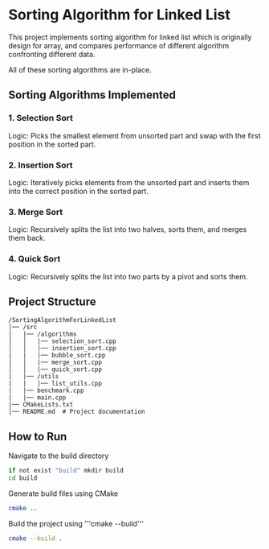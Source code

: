 # Sorting Algorithm for Linked List
This project implements sorting algorithm for linked list which is originally design for array, and compares performance of different algorithm confronting different data.

All of these sorting algorithms are in-place.

## Sorting Algorithms Implemented

### 1. Selection Sort

Logic: Picks the smallest element from unsorted part and swap with the first position in the sorted part.

### 2. Insertion Sort

Logic: Iteratively picks elements from the unsorted part and inserts them into the correct position in the sorted part.

### 3. Merge Sort

Logic: Recursively splits the list into two halves, sorts them, and merges them back.

### 4. Quick Sort

Logic: Recursively splits the list into two parts by a pivot and sorts them.

## Project Structure

```
/SortingAlgorithmForLinkedList
│── /src
|   |── /algorithms
│   │   |── selection_sort.cpp
│   │   |── insertion_sort.cpp
|   |   |── bubble_sort.cpp
│   │   |── merge_sort.cpp
│   │   |── quick_sort.cpp
|   |── /utils
|   |   |── list_utils.cpp
|   |── benchmark.cpp
|   |── main.cpp
|── CMakeLists.txt
│── README.md  # Project documentation
```

## How to Run

Navigate to the build directory
```sh
if not exist "build" mkdir build
cd build
```
Generate build files using CMake
```sh
cmake ..
```

Build the project using '''cmake --build'''
```sh
cmake --build .
```